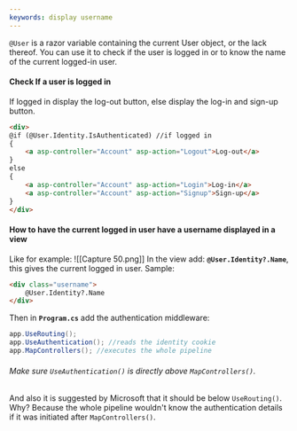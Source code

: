 ```yaml
---
keywords: display username
---
```

`@User` is a razor variable containing the current User object, or the lack thereof.
You can use it to check if the user is logged in or to know the name of the current logged-in user.
#### Check If a user is logged in
If logged in display the log-out button, else display the log-in and sign-up button.
```html
<div>
@if (@User.Identity.IsAuthenticated) //if logged in
{
	<a asp-controller="Account" asp-action="Logout">Log-out</a>
}
else
{
	<a asp-controller="Account" asp-action="Login">Log-in</a>
	<a asp-controller="Account" asp-action="Signup">Sign-up</a>
}
</div>
```
#### How to have the current logged in user have a username displayed in a view
Like for example:
![[Capture 50.png]]
In the view add: **`@User.Identity?.Name`**, this gives the current logged in user. Sample:
```html
<div class="username">
	@User.Identity?.Name
</div>
```
Then in **`Program.cs`** add the authentication middleware:
```c#
app.UseRouting();
app.UseAuthentication(); //reads the identity cookie
app.MapControllers(); //executes the whole pipeline
```
###### Make sure `UseAuthentication()` is directly above `MapControllers()`.
And also it is suggested by Microsoft that it should be below `UseRouting()`.
Why? Because the whole pipeline wouldn't know the authentication details if it was initiated after `MapControllers()`.
